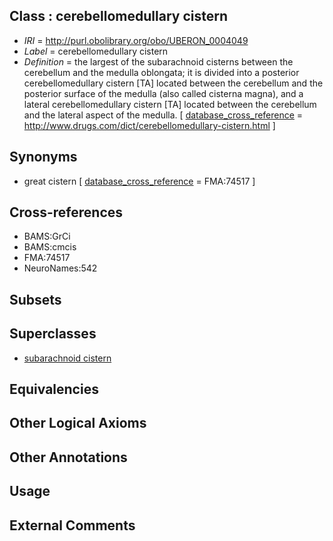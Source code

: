 
## Class : cerebellomedullary cistern

 * *IRI* = http://purl.obolibrary.org/obo/UBERON_0004049
 * *Label* = cerebellomedullary cistern
 * *Definition* = the largest of the subarachnoid cisterns between the cerebellum and the medulla oblongata; it is divided into a posterior cerebellomedullary cistern [TA] located between the cerebellum and the posterior surface of the medulla (also called cisterna magna), and a lateral cerebellomedullary cistern [TA] located between the cerebellum and the lateral aspect of the medulla. [ [database_cross_reference](../../ef/oboInOwl#hasDbXref.md) = http://www.drugs.com/dict/cerebellomedullary-cistern.html ]

## Synonyms

 * great cistern [ [database_cross_reference](../../ef/oboInOwl#hasDbXref.md) = FMA:74517 ]

## Cross-references

 * BAMS:GrCi
 * BAMS:cmcis
 * FMA:74517
 * NeuroNames:542

## Subsets


## Superclasses

 * [subarachnoid cistern](../../UBERON/50/UBERON_0004050.md)

## Equivalencies


## Other Logical Axioms


## Other Annotations


## Usage


## External Comments

